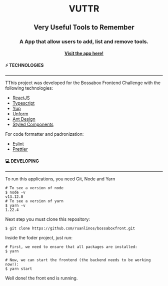 # <div align="center">VUTTR</div>

## <div align="center">Very Useful Tools to Remember</div>

### <div align="center">A App that allow users to add, list and remove tools.</div>
#### <div align="center">[Visit the app here!](http://bossafront.herokuapp.com/)</div>
#### ⚡️ TECHNOLOGIES

---

TThis project was developed for the Bossabox Frontend Challenge with the following technologies:

- [ReactJS](https://github.com/facebook/react/)
- [Typescript](https://www.typescriptlang.org/)
- [Yup](https://github.com/jquense/yup)
- [Unform](https://unform.dev/)
- [Ant Design](https://ant.design/docs/react/introduce)
- [Styled Components](https://github.com/styled-components/styled-components)

For code formatter and padronization:

- [Eslint](https://github.com/eslint/eslint)
- [Prettier](https://github.com/prettier/prettier)

#### 💻 DEVELOPING

---
To run this applications, you need Git, Node and Yarn

    # To see a version of node
    $ node -v
    v13.12.0
    # To see a version of yarn
    $ yarn -v
    1.22.4

Next step you must clone this repository:

    $ git clone https://github.com/ruanlinos/bossaboxfront.git

Inside the foder project, just run:

    # First, we need to ensure that all packages are installed:
    $ yarn
    
    # Now, we can start the frontend (the backend needs to be working now!):
    $ yarn start

Well done! the front end is running.
